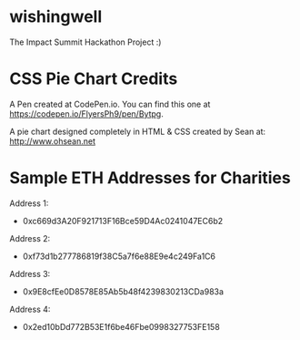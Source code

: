 # wishingwell
The Impact Summit Hackathon Project :)



# CSS Pie Chart Credits
A Pen created at CodePen.io. You can find this one at https://codepen.io/FlyersPh9/pen/Bytpg.

 A pie chart designed completely in HTML & CSS created by Sean at: http://www.ohsean.net



# Sample ETH Addresses for Charities
Address 1:
* 0xc669d3A20F921713F16Bce59D4Ac0241047EC6b2

Address 2:
* 0xf73d1b277786819f38C5a7f6e88E9e4c249Fa1C6

Address 3:
* 0x9E8cfEe0D8578E85Ab5b48f4239830213CDa983a

Address 4:
* 0x2ed10bDd772B53E1f6be46Fbe0998327753FE158

